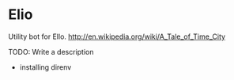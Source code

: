 # Elio

Utility bot for Ello. http://en.wikipedia.org/wiki/A_Tale_of_Time_City

TODO: Write a description

- installing direnv

